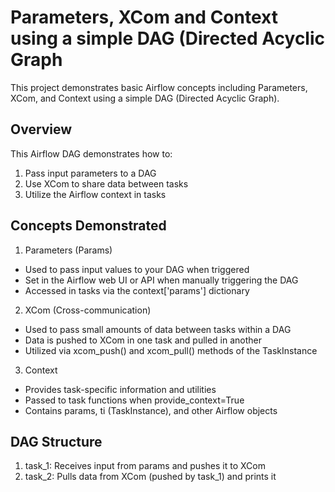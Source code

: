 # Parameters, XCom and Context using a simple DAG (Directed Acyclic Graph
This project demonstrates basic Airflow concepts including Parameters, XCom, and Context using a simple DAG (Directed Acyclic Graph).

## Overview
This Airflow DAG demonstrates how to:
  1. Pass input parameters to a DAG
  2. Use XCom to share data between tasks
  3. Utilize the Airflow context in tasks

## Concepts Demonstrated

  1. Parameters (Params)
  - Used to pass input values to your DAG when triggered
  - Set in the Airflow web UI or API when manually triggering the DAG
  - Accessed in tasks via the context['params'] dictionary
  2. XCom (Cross-communication)
  - Used to pass small amounts of data between tasks within a DAG
  - Data is pushed to XCom in one task and pulled in another
  - Utilized via xcom_push() and xcom_pull() methods of the TaskInstance

  3. Context
  - Provides task-specific information and utilities
  - Passed to task functions when provide_context=True
  - Contains params, ti (TaskInstance), and other Airflow objects

  ## DAG Structure
  1. task_1: Receives input from params and pushes it to XCom
  2. task_2: Pulls data from XCom (pushed by task_1) and prints it


